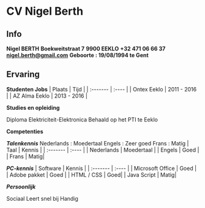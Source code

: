 CV Nigel Berth
============

Info
-----
**Nigel BERTH**
**Boekweitstraat 7**
**9900 EEKLO**
**+32 471 06 66 37**
**nigel.berth@gmail.com**
**Geboorte : 19/08/1994 te Gent**

Ervaring
-----------

**Studenten Jobs**
| Plaats     | Tijd |
| :------- | :---- |
| Ontex Eeklo |  2011 - 2016 |
| AZ Alma Eeklo   | 2013 - 2016 |

**Studies en opleiding**

Diploma Elektriciteit-Elektronica 
Behaald op het PTI te Eeklo

**Competenties**

***Talenkennis***
Nederlands	: Moedertaal
Engels			: Zeer goed
Frans			: Matig
| Taal     | Kennis |
| :------- | :---- |
| Nederlands | Moedertaal |
| Engels    | Goed |
| Frans     | Matig|

***PC-kennis***
| Software     | Kennis |
| :------- | :---- |
| Microsoft Office | Goed |
| Adobe pakket    | Goed |
| HTML / CSS     | Goed|
| Java Script    | Matig|


***Persoonlijk***

Sociaal
Leert snel bij
Handig

